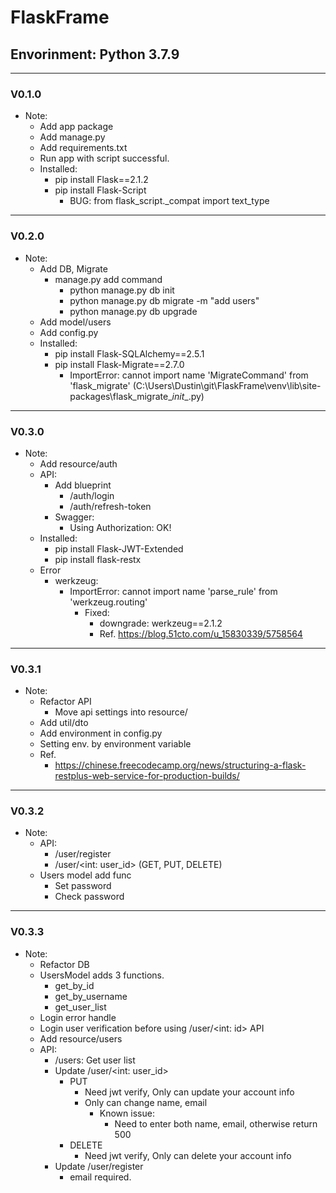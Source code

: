 # FlaskFrame
<h2>Envorinment: Python 3.7.9</h2>

---

<h3>V0.1.0</h3>

* Note:
  * Add app package
  * Add manage.py
  * Add requirements.txt
  * Run app with script successful. 
  * Installed:
    * pip install Flask==2.1.2
    * pip install Flask-Script
      * BUG: from flask_script._compat import text_type
---

<h3>V0.2.0</h3>

* Note:
  * Add DB, Migrate
    * manage.py add command
      * python manage.py db init
      * python manage.py db migrate -m "add users"
      * python manage.py db upgrade
  * Add model/users
  * Add config.py 
  * Installed: 
    * pip install Flask-SQLAlchemy==2.5.1
    * pip install Flask-Migrate==2.7.0
      * ImportError: cannot import name 'MigrateCommand' from 'flask_migrate' (C:\Users\Dustin\git\FlaskFrame\venv\lib\site-packages\flask_migrate\__init__.py)

---

<h3>V0.3.0</h3>

* Note:
  * Add resource/auth
  * API:
    * Add blueprint
      * /auth/login
      * /auth/refresh-token
    * Swagger:
      * Using Authorization: OK!
  * Installed:
    * pip install Flask-JWT-Extended
    * pip install flask-restx
  * Error
    * werkzeug:
      * ImportError: cannot import name 'parse_rule' from 'werkzeug.routing'
        * Fixed:
          * downgrade: werkzeug==2.1.2
          * Ref. https://blog.51cto.com/u_15830339/5758564

---

<h3>V0.3.1</h3>

* Note:
  * Refactor API
    * Move api settings into resource/
  * Add util/dto
  * Add environment in config.py
  * Setting env. by environment variable
  * Ref.
    * https://chinese.freecodecamp.org/news/structuring-a-flask-restplus-web-service-for-production-builds/

---

<h3>V0.3.2</h3>

* Note:
  * API:
    * /user/register
    * /user/<int: user_id> (GET, PUT, DELETE) 
  * Users model add func
    * Set password
    * Check password

---

<h3>V0.3.3</h3>

* Note:
  * Refactor DB
  * UsersModel adds 3 functions.
    * get_by_id
    * get_by_username
    * get_user_list
  * Login error handle
  * Login user verification before using /user/<int: id> API
  * Add resource/users
  * API:
    * /users: Get user list
    * Update /user/<int: user_id>
      * PUT
        * Need jwt verify, Only can update your account info
        * Only can change name, email
          * Known issue:
            * Need to enter both name, email, otherwise return 500
      * DELETE
        * Need jwt verify, Only can delete your account info
    * Update /user/register
      * email required.